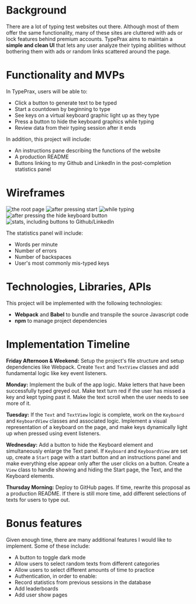 # Background

There are a lot of typing test websites out there. Although most of them offer the same functionality, many of these sites are cluttered with ads or lock features behind premium accounts. TypePrax aims to maintain a **simple and clean UI** that lets any user analyze their typing abilities without bothering them with ads or random links scattered around the page.


# Functionality and MVPs

In TypePrax, users will be able to:

 - Click a button to generate text to be typed
 - Start a countdown by beginning to type
 - See keys on a virtual keyboard graphic light up as they type
 - Press a button to hide the keyboard graphics while typing
 - Review data from their typing session after it ends

In addition, this project will include:

- An instructions pane describing the functions of the website
- A production README
- Buttons linking to my Github and LinkedIn in the post-completion statistics panel


# Wireframes

![the root page](https://i.imgur.com/gFUS2FX.png)
![after pressing start](https://i.imgur.com/7fyjfvU.png)
![while typing](https://i.imgur.com/FcvxNJH.png)
![after pressing the hide keyboard button](https://i.imgur.com/0WN0axq.png)
![stats, including buttons to Github/LinkedIn](https://i.imgur.com/oMRAwXb.png)


The statistics panel will include:

- Words per minute
- Number of errors
- Number of backspaces
- User's most commonly mis-typed keys


# Technologies, Libraries, APIs

This project will be implemented with the following technologies:

- **Webpack** and **Babel** to bundle and transpile the source Javascript code
- **npm** to manage project dependencies


# Implementation Timeline

**Friday Afternoon & Weekend:** Setup the project's file structure and setup dependencies like Webpack.  Create `Text` and `TextView` classes and add fundamental logic like key event listeners.

**Monday:** Implement the bulk of the app logic. Make letters that have been successfully typed greyed out. Make text turn red if the user has missed a key and kept typing past it. Make the text scroll when the user needs to see more of it.

**Tuesday:** If the `Text` and `TextView` logic is complete, work on the `Keyboard` and `KeyboardView` classes and associated logic. Implement a visual representation of a keyboard on the page, and make keys dynamically light up when pressed using event listeners.

**Wednesday:** Add a button to hide the Keyboard element and simultaneously enlarge the Text panel. If `Keyboard` and `KeyboardView` are set up, create a `Start` page with a start button and an instructions panel and make everything else appear only after the user clicks on a button. Create a `View` class to handle showing and hiding the Start page, the Text, and the Keyboard elements.

**Thursday Morning:** Deploy to GitHub pages. If time, rewrite this proposal as a production README. If there is still more time, add different selections of texts for users to type out.


# Bonus features

Given enough time, there are many additional features I would like to implement. Some of these include:

- A button to toggle dark mode
- Allow users to select random texts from different categories
- Allow users to select different amounts of time to practice
- Authentication, in order to enable:
- Record statistics from previous sessions in the database
- Add leaderboards
- Add user show pages
